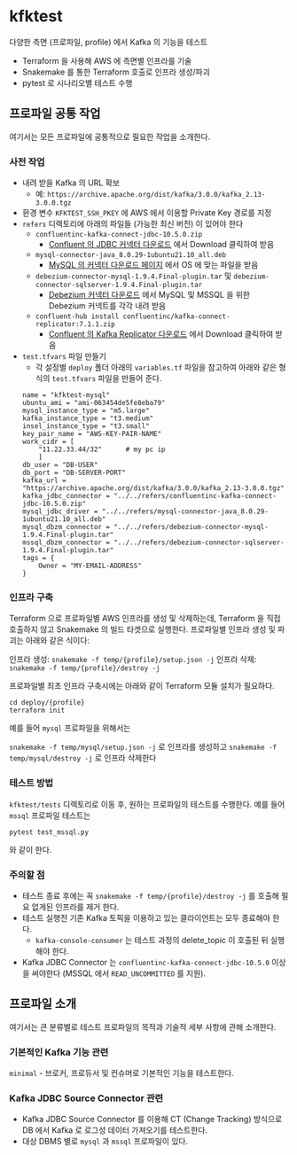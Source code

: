 # kfktest

다양한 측면 (프로파일, profile) 에서 Kafka 의 기능을 테스트

- Terraform 을 사용해 AWS 에 측면별 인프라를 기술
- Snakemake 를 통한 Terraform 호출로 인프라 생성/파괴
- pytest 로 시나리오별 테스트 수행

## 프로파일 공통 작업

여기서는 모든 프로파일에 공통적으로 필요한 작업을 소개한다.

### 사전 작업
- 내려 받을 Kafka 의 URL 확보
  - 예: `https://archive.apache.org/dist/kafka/3.0.0/kafka_2.13-3.0.0.tgz`
- 환경 변수 `KFKTEST_SSH_PKEY` 에 AWS 에서 이용할 Private Key 경로를 지정
- `refers` 디렉토리에 아래의 파일들 (가능한 최신 버전) 이 있어야 한다
  - `confluentinc-kafka-connect-jdbc-10.5.0.zip`
    - [Confluent 의 JDBC 커넥터 다운로드](https://www.confluent.io/hub/confluentinc/kafka-connect-jdbc?_ga=2.129728655.246901732.1655082179-1759829787.1651627548&_gac=1.126341503.1655171481.Cj0KCQjwwJuVBhCAARIsAOPwGASjitveKrkPlHSvd6FzJtL8sQZu-c1mrjjhFPBgtc4_f_fGhCBZHx8aAseAEALw_wcB) 에서 Download 클릭하여 받음
  - `mysql-connector-java_8.0.29-1ubuntu21.10_all.deb`
    - [MySQL 의 커넥터 다운로드 페이지](https://dev.mysql.com/downloads/connector/j/) 에서 OS 에 맞는 파일을 받음
  - `debezium-connector-mysql-1.9.4.Final-plugin.tar` 및  `debezium-connector-sqlserver-1.9.4.Final-plugin.tar`
    - [Debezium 커넥터 다운로드](https://debezium.io/documentation/reference/stable/install.html) 에서 MySQL 및 MSSQL 을 위한 Debezium 커넥트를 각각 내려 받음
  - `confluent-hub install confluentinc/kafka-connect-replicator:7.1.1.zip`
    - [Confluent 의 Kafka Replicator 다운로드](https://www7.confluent.io/hub/confluentinc/kafka-connect-replicator) 에서 Download 클릭하여 받음
- `test.tfvars` 파일 만들기
  - 각 설정별  `deploy` 폴더 아래의 `variables.tf` 파일을 참고하여 아래와 같은 형식의 `test.tfvars` 파일을 만들어 준다.
  ```
  name = "kfktest-mysql"
  ubuntu_ami = "ami-063454de5fe8eba79"
  mysql_instance_type = "m5.large"
  kafka_instance_type = "t3.medium"
  insel_instance_type = "t3.small"
  key_pair_name = "AWS-KEY-PAIR-NAME"
  work_cidr = [
      "11.22.33.44/32"      # my pc ip
      ]
  db_user = "DB-USER"
  db_port = "DB-SERVER-PORT"
  kafka_url = "https://archive.apache.org/dist/kafka/3.0.0/kafka_2.13-3.0.0.tgz"
  kafka_jdbc_connector = "../../refers/confluentinc-kafka-connect-jdbc-10.5.0.zip"
  mysql_jdbc_driver = "../../refers/mysql-connector-java_8.0.29-1ubuntu21.10_all.deb"
  mysql_dbzm_connector = "../../refers/debezium-connector-mysql-1.9.4.Final-plugin.tar"
  mssql_dbzm_connector = "../../refers/debezium-connector-sqlserver-1.9.4.Final-plugin.tar"
  tags = {
      Owner = "MY-EMAIL-ADDRESS"
  }
  ```

### 인프라 구축

Terraform 으로 프로파일별 AWS 인프라를 생성 및 삭제하는데, Terraform 을 직접 호출하지 않고 Snakemake 의 빌드 타겟으로 실행한다. 프로파일별 인프라 생성 및 파괴는 아래와 같은 식이다:

인프라 생성: `snakemake -f temp/{profile}/setup.json -j`
인프라 삭제: `snakemake -f temp/{profile}/destroy -j`

프로파일별 최초 인프라 구축시에는 아래와 같이 Terraform 모듈 설치가 필요하다.
```
cd deploy/{profile}
terraform init
```

예를 들어 `mysql` 프로파일을 위해서는

`snakemake -f temp/mysql/setup.json -j` 로 인프라를 생성하고
`snakemake -f temp/mysql/destroy -j` 로 인프라 삭제한다

### 테스트 방법

`kfktest/tests` 디렉토리로 이동 후, 원하는 프로파일의 테스트를 수행한다. 예를 들어 `mssql` 프로파일 테스트는

`pytest test_mssql.py`

와 같이 한다.

### 주의할 점
- 테스트 종료 후에는 꼭 `snakemake -f temp/{profile}/destroy -j` 를 호출해 필요 없게된 인프라를 제거 한다.
- 테스트 실행전 기존 Kafka 토픽을 이용하고 있는 클라이언트는 모두 종료해야 한다.
  - `kafka-console-consumer` 는 테스트 과정의 delete_topic 이 호출된 뒤 실행해야 한다.
- Kafka JDBC Connector 는 `confluentinc-kafka-connect-jdbc-10.5.0` 이상을 써야한다 (MSSQL 에서 `READ_UNCOMMITTED` 를 지원).

## 프로파일 소개

여기서는 큰 분류별로 테스트 프로파일의 목적과 기술적 세부 사항에 관해 소개한다.

### 기본적인 Kafka 기능 관련

`minimal` - 브로커, 프로듀서 및 컨슈머로 기본적인 기능을 테스트한다.

### Kafka JDBC Source Connector 관련

- Kafka JDBC Source Connector 를 이용해 CT (Change Tracking) 방식으로 DB 에서 Kafka 로 로그성 데이터 가져오기를 테스트한다.
- 대상 DBMS 별로 `mysql` 과 `mssql` 프로파일이 있다.


